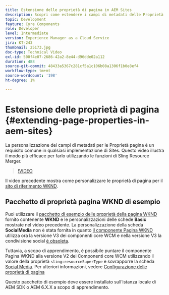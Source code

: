 ```yaml
---
title: Estensione delle proprietà di pagina in AEM Sites
description: Scopri come estendere i campi di metadati delle Proprietà pagina in Adobe Experience Manager Sites. Questo video illustra il modo più efficace per farlo utilizzando le funzioni di Sling Resource Merger.
topic: Development
feature: Core Components
role: Developer
level: Intermediate
version: Experience Manager as a Cloud Service
jira: KT-243
thumbnail: 25173.jpg
doc-type: Technical Video
exl-id: 500f4e07-2686-42a2-8e44-d96dde02a112
duration: 488
source-git-commit: 48433a5367c281cf5a1c106b08a1306f1b0e8ef4
workflow-type: tm+mt
source-wordcount: '198'
ht-degree: 1%

---
```


# Estensione delle proprietà di pagina {#extending-page-properties-in-aem-sites}

La personalizzazione dei campi di metadati per le Proprietà pagina è un requisito comune in qualsiasi implementazione di Sites. Questo video illustra il modo più efficace per farlo utilizzando le funzioni di Sling Resource Merger.

>[!VIDEO](https://video.tv.adobe.com/v/3410343?quality=12&learn=on&captions=ita)

Il video precedente mostra come personalizzare le proprietà di pagina per il [sito di riferimento WKND](https://github.com/adobe/aem-guides-wknd).

## Pacchetto di proprietà pagina WKND di esempio

Puoi utilizzare il [pacchetto di esempio delle proprietà della pagina WKND](./assets/WKND-PageProperties-Example-Dialog-1.0.zip) fornito contenente **WKND** e le personalizzazioni delle schede **Basic** mostrate nel video precedente. La personalizzazione della scheda **SocialMedia** non è stata fornita in quanto [il componente Pagina WKND](https://github.com/adobe/aem-guides-wknd/blob/main/ui.apps/src/main/content/jcr_root/apps/wknd/components/page/.content.xml#L5) utilizza ora la versione V3 dei componenti core WCM e nella versione V3 la condivisione social [è obsoleta](https://github.com/adobe/aem-core-wcm-components/pull/1930).

Tuttavia, a scopo di apprendimento, è possibile puntare il componente Pagina WKND alla versione V2 dei Componenti core WCM utilizzando il valore della proprietà `sling:resourceSuperType` e sovrapporre la scheda [Social Media](https://github.com/adobe/aem-core-wcm-components/blob/main/content/src/content/jcr_root/apps/core/wcm/components/page/v2/page/_cq_dialog/.content.xml#L95). Per ulteriori informazioni, vedere [Configurazione delle proprietà di pagina](https://experienceleague.adobe.com/docs/experience-manager-65/developing/extending-aem/page-properties-views.html?lang=it#configuring-your-page-properties)

Questo pacchetto di esempio deve essere installato sull’istanza locale di AEM SDK o AEM 6.X.X a scopo di apprendimento.
